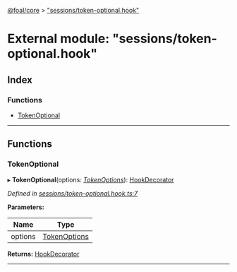 [@foal/core](../README.md) > ["sessions/token-optional.hook"](../modules/_sessions_token_optional_hook_.md)

# External module: "sessions/token-optional.hook"

## Index

### Functions

* [TokenOptional](_sessions_token_optional_hook_.md#tokenoptional)

---

## Functions

<a id="tokenoptional"></a>

###  TokenOptional

▸ **TokenOptional**(options: *[TokenOptions](../interfaces/_sessions_token_hook_.tokenoptions.md)*): [HookDecorator](_core_hooks_.md#hookdecorator)

*Defined in [sessions/token-optional.hook.ts:7](https://github.com/FoalTS/foal/blob/aac11366/packages/core/src/sessions/token-optional.hook.ts#L7)*

**Parameters:**

| Name | Type |
| ------ | ------ |
| options | [TokenOptions](../interfaces/_sessions_token_hook_.tokenoptions.md) |

**Returns:** [HookDecorator](_core_hooks_.md#hookdecorator)

___

